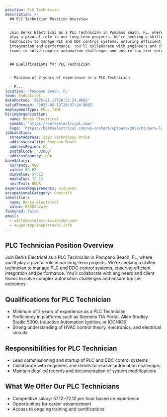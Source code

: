 ```yaml
---
position: PLC Technician
description: >-
  ## PLC Technician Position Overview


  Join Berks Electrical as a PLC Technician in Pompano Beach, FL, where you'll
  play a pivotal role in our long-term projects. We're seeking a skilled
  technician to manage PLC and DDC control systems, ensuring efficient
  integration and performance. You'll collaborate with engineers and client
  teams to solve complex automation challenges and ensure top-tier outcomes.


  ## Qualifications for PLC Technician


  - Minimum of 2 years of experience as a PLC Technician

  - P...
location: 'Pompano Beach, FL'
team: Industrial
datePosted: '2025-01-13T20:37:24.968Z'
validThrough: '2025-02-12T20:37:24.968Z'
employmentType: FULL_TIME
hiringOrganization:
  name: Berks Electrical
  sameAs: 'https://berkselectrical.com/'
  logo: 'https://berkselectrical.com/wp-content/uploads/2022/03/berk-logo.jpg'
jobLocation:
  streetAddress: 2992 Technology Drive
  addressLocality: Pompano Beach
  addressRegion: FL
  postalCode: '33060'
  addressCountry: USA
baseSalary:
  currency: USD
  value: 64.62
  minValue: 57.12
  maxValue: 72.12
  unitText: HOUR
experienceRequirements: midLevel
occupationalCategory: Controls
identifier:
  name: Berks Electrical
  value: BERK2rvwjw
featured: false
email:
  - will@bestelectricianjobs.com
  - support@primepartners.info
---
```




## PLC Technician Position Overview

Join Berks Electrical as a PLC Technician in Pompano Beach, FL, where you'll play a pivotal role in our long-term projects. We're seeking a skilled technician to manage PLC and DDC control systems, ensuring efficient integration and performance. You'll collaborate with engineers and client teams to solve complex automation challenges and ensure top-tier outcomes.

## Qualifications for PLC Technician

- Minimum of 2 years of experience as a PLC Technician
- Proficiency in platforms such as Siemens TIA Portal, Allen Bradley Studio 5000, Inductive Automation Ignition, or ICONICS
- Strong understanding of HVAC control theory, electronics, and electrical circuits

## Responsibilities for PLC Technician

- Lead commissioning and startup of PLC and DDC control systems
- Collaborate with engineers and clients to resolve automation challenges
- Maintain detailed records and documentation of system modifications

## What We Offer Our PLC Technicians

- Competitive salary: $57.12-$72.12 per hour based on experience
- Opportunities for career advancement
- Access to ongoing training and certifications